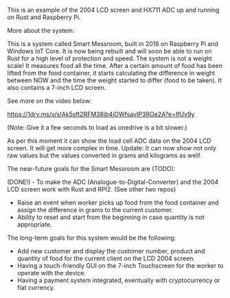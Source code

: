 
This is an example of the 2004 LCD screen and HX711 ADC up and running on Rust and Raspberry Pi.

More about the system:

This is a system called Smart Messroom, built in 2018 on Raspberry Pi and Windows IoT Core. It is now being rebuilt and will soon be able to run on Rust for a high level of protection and speed. 
The system is not a weight scale! It measures food all the time. After a certain amount of food has been lifted from the food container, it starts calculating the difference in weight between NOW and the time the weight started to differ (food to be taken).
It also contains a 7-inch LCD screen.

See more on the video below:

https://1drv.ms/v/s!Ak5sft2RFM38jb4jOWfsavIP3ROe2A?e=IfUv9y

(Note: Give it a few seconds to load as onedrive is a bit slower.)


As per this moment it can show the load cell ADC data on the 2004 LCD screen. It will get more complex in time.
Update: It can now show not only raw values but the values converted in grams and kilograms as well!

The near-future goals for the Smart Messroom are (TODO):

 (DONE!) - To make the ADC (Analogue-to-Digital-Converter) and the 2004 LCD screen work with Rust and RPI2. (See other two repos)
 - Raise an event when worker picks up food from the food container and assign the difference in grams to the current customer.
 - Ability to reset and start from the beginning in case quantity is not appropriate.


The long-term goals for this system would be the following:

 - Add new customer and display the customer number, product and quantity of food for the current client on the LCD 2004 screen.
 - Having a touch-friendly GUI on the 7-inch Touchscreen for the worker to operate with the device.
 - Having a payment system integrated, eventually with cryptocurrency or fiat currency.

